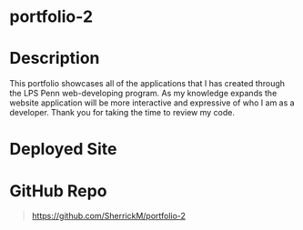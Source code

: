 # portfolio-2

# Description 

This portfolio showcases all of the applications that I has created through the LPS Penn web-developing program. As my knowledge expands the website application will be more interactive and expressive of who I am as a developer. Thank you for taking the time to review my code.

# Deployed Site

> 

# GitHub Repo

> https://github.com/SherrickM/portfolio-2 